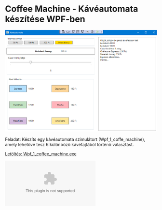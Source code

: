 # Coffee Machine - Kávéautomata készítése WPF-ben

![coffemachine](PICTURES/WPF_1_coffee_machine.png)

Feladat: Készíts egy kávéautomata szimulátort (Wpf_1_coffe_machine), amely lehetővé tesz 6 különböző kávéfajtából történő választást.

[Letöltés: Wpf_1_coffee_machine.exe](https://github.com/m0zs0/OOP-CS/raw/main/EXE/Wpf_1_coffee_machine.exe)

![coffemachine](EXE/Wpf_1_coffee_machine.exe)

